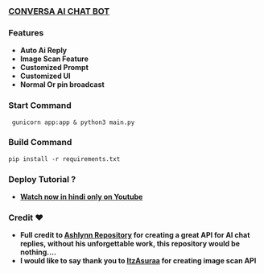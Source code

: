 ### [CONVERSA AI CHAT BOT](https://telegram.me/conversaaibot)

### Features 
- **Auto Ai Reply**
- **Image Scan Feature**
- **Customized Prompt**
- **Customized UI**
- **Normal Or pin broadcast**

### Start Command 
```
 gunicorn app:app & python3 main.py
```
### Build Command 
```
pip install -r requirements.txt
```

### Deploy Tutorial ?
- **[Watch now in hindi only on Youtube](https://youtu.be/NOO7XVqIHmk)**

### Credit ❤️
- **Full credit to [Ashlynn Repository](http://github.com/Itz-Ashlynn) for creating a great API for AI chat replies, without his unforgettable work, this repository would be nothing....**
- **I would like to say thank you to [ItzAsuraa](https://github.com/itzAsuraa) for creating image scan API**
